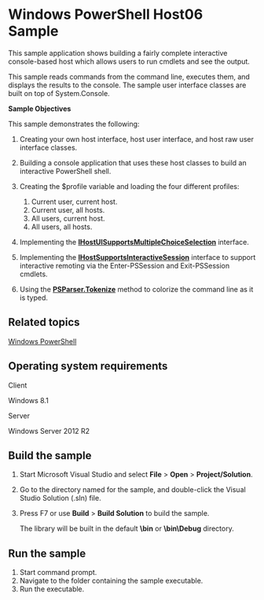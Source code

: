 Windows PowerShell Host06 Sample
================================

This sample application shows building a fairly complete interactive console-based host which allows users to run cmdlets and see the output.

This sample reads commands from the command line, executes them, and displays the results to the console. The sample user interface classes are built on top of System.Console.

**Sample Objectives**

This sample demonstrates the following:

1.  Creating your own host interface, host user interface, and host raw user interface classes.
2.  Building a console application that uses these host classes to build an interactive PowerShell shell.
3.  Creating the \$profile variable and loading the four different profiles:
    1.  Current user, current host.
    2.  Current user, all hosts.
    3.  All users, current host.
    4.  All users, all hosts.

4.  Implementing the [**IHostUISupportsMultipleChoiceSelection**](http://msdn.microsoft.com/en-us/library/windows/desktop/dd144514) interface.
5.  Implementing the [**IHostSupportsInteractiveSession**](http://msdn.microsoft.com/en-us/library/windows/desktop/dd144513) interface to support interactive remoting via the Enter-PSSession and Exit-PSSession cmdlets.
6.  Using the [**PSParser.Tokenize**](http://msdn.microsoft.com/en-us/library/windows/desktop/dd127763) method to colorize the command line as it is typed.

Related topics
--------------

[Windows PowerShell](http://go.microsoft.com/fwlink/p/?linkid=178145)

Operating system requirements
-----------------------------

Client

Windows 8.1

Server

Windows Server 2012 R2

Build the sample
----------------

1.  Start Microsoft Visual Studio and select **File** \> **Open** \> **Project/Solution**.
2.  Go to the directory named for the sample, and double-click the Visual Studio Solution (.sln) file.
3.  Press F7 or use **Build** \> **Build Solution** to build the sample.

    The library will be built in the default **\\bin** or **\\bin\\Debug** directory.

Run the sample
--------------

1.  Start command prompt.
2.  Navigate to the folder containing the sample executable.
3.  Run the executable.

